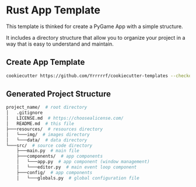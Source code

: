 # Rust App Template

This template is thinked for create a PyGame App with a simple structure.

It includes a directory structure that allow you to organize your project in a way that is easy to understand and maintain.

## Create App Template
```bash
cookiecutter https://github.com/Yrrrrrf/cookiecutter-templates --checkout pygame_app
```

## Generated Project Structure
```bash
project_name/  # root directory
│   .gitignore
│   LICENSE.md  # https://choosealicense.com/
│   README.md  # this file
├───resources/  # resources directory
│   └───img/  # images directory
│   └───data/  # data directory
└───src/  # source code directory
    ├───main.py  # main file
    ├───components/  # app components
    │   └───app.py  # app component (window management)
    │   └───editor.py  # main event loop component
    ├───config/  # app components
    │   └───globals.py  # global configuration file
```

